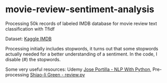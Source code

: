 # movie-review-sentiment-analysis
Processing 50k records of labeled IMDB database for movie review text classification with Tfidf

Dataset: [Kaggle IMDB](https://www.kaggle.com/lakshmi25npathi/imdb-dataset-of-50k-movie-reviews)

Processing initially includes stopwords, it turns out that some stopwords actually needed for a better understanding of a sentiment. In the code, I disable (#) the stopwords.

Some very useful resources: Udemy [Jose Portilla - NLP With Python](https://www.udemy.com/course/nlp-natural-language-processing-with-python/), Pre-processing [Shiao-li Green - review.py](https://gist.github.com/shiaoligreen/e9c1bd74913f5c8e368f9fc1ff032b07)
